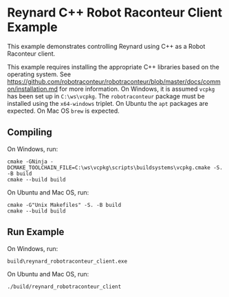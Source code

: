 # Reynard C++ Robot Raconteur Client Example

This example demonstrates controlling Reynard using C++ as a Robot Raconteur client.

This example requires installing the appropriate C++ libraries based on the operating system. See
https://github.com/robotraconteur/robotraconteur/blob/master/docs/common/installation.md for more information.
On Windows, it is assumed `vcpkg` has been set up in `C:\ws\vcpkg`. The `robotraconteur` package must be installed
using the `x64-windows` triplet. On Ubuntu the `apt` packages are expected. On Mac OS `brew` is expected.

## Compiling

On Windows, run:

```
cmake -GNinja -DCMAKE_TOOLCHAIN_FILE=C:\ws\vcpkg\scripts\buildsystems\vcpkg.cmake -S. -B build
cmake --build build
```

On Ubuntu and Mac OS, run:


```
cmake -G"Unix Makefiles" -S. -B build
cmake --build build
```

## Run Example

On Windows, run:

```
build\reynard_robotraconteur_client.exe
```

On Ubuntu and Mac OS, run:

```
./build/reynard_robotraconteur_client
```
